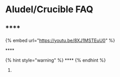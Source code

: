 # Aludel/Crucible FAQ

## \*\*\*\*

{% embed url="https://youtu.be/8XJ1MSTEuU0" %}

\*\*\*\*

{% hint style="warning" %}
\*\*\*\*
{% endhint %}

1. 
